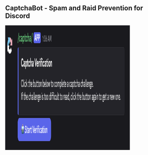 ## CaptchaBot - Spam and Raid Prevention for Discord

<img src="https://github.com/ida64/CaptchaBot/blob/main/img/prompt.png?raw=true" width="400" height="400" />
